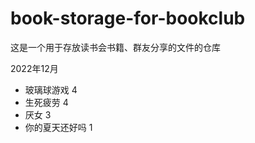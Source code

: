 # book-storage-for-bookclub
这是一个用于存放读书会书籍、群友分享的文件的仓库

2022年12月
- 玻璃球游戏 4
- 生死疲劳 4
- 厌女 3
- 你的夏天还好吗 1
